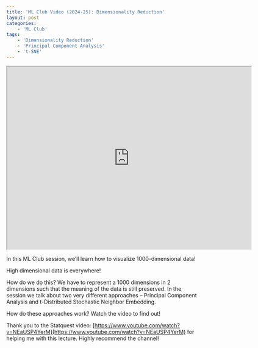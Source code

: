 ```yaml
---
title: 'ML Club Video (2024-25): Dimensionality Reduction'
layout: post
categories:
    - 'ML Club'
tags:
    - 'Dimensionality Reduction'
    - 'Principal Component Analysis'
    - 't-SNE'
---
```


<iframe allow="autoplay" height="480" loading="lazy" src="https://www.youtube.com/embed/LbGzh4nbpI0?si=kjHPmnGxGERM9xX7" width="640"></iframe>

In this ML Club session, we’ll learn how to visualize 1000-dimensional data!

High dimensional data is everywhere!

How do we do this? We have to represent a 1000 dimensions in 2 dimensions such that the meaning of the data is still preserved. In the session we talk about two very different approaches – Principal Component Analysis and t-Distributed Stochastic Neighbor Embedding.

How do these approaches work? Watch the video to find out!

Thank you to the Statquest video: [https://www.youtube.com/watch?v=NEaUSP4YerM](https://www.youtube.com/watch?v=NEaUSP4YerM) for helping me with this lecture.  Highly recommend the channel!
